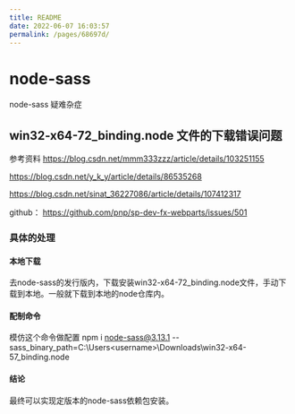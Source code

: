 ```yaml
---
title: README
date: 2022-06-07 16:03:57
permalink: /pages/68697d/
---
```




# node-sass 
node-sass 疑难杂症

## win32-x64-72_binding.node 文件的下载错误问题

参考资料
https://blog.csdn.net/mmm333zzz/article/details/103251155

https://blog.csdn.net/y_k_y/article/details/86535268

https://blog.csdn.net/sinat_36227086/article/details/107412317

github：
https://github.com/pnp/sp-dev-fx-webparts/issues/501

### 具体的处理

#### 本地下载
去node-sass的发行版内，下载安装win32-x64-72_binding.node文件，手动下载到本地。一般就下载到本地的node仓库内。

#### 配制命令
模仿这个命令做配置
npm i node-sass@3.13.1 --sass_binary_path=C:\Users\<username>\Downloads\win32-x64-57_binding.node

#### 结论
最终可以实现定版本的node-sass依赖包安装。